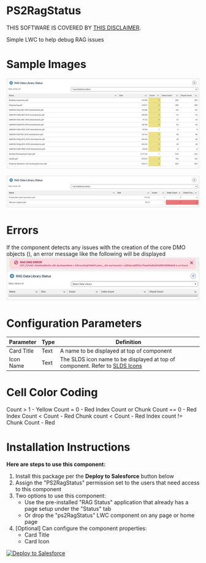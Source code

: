# PS2RagStatus
THIS SOFTWARE IS COVERED BY [THIS DISCLAIMER](https://raw.githubusercontent.com/thedges/Disclaimer/master/disclaimer.txt).

Simple LWC to help debug RAG issues


# Sample Images
![alt text](https://github.com/thedges/PS2RagStatus/blob/main/PS2RagStatus.jpg "Sample Photo")

![alt text](https://github.com/thedges/PS2RagStatus/blob/main/PS2RagStatus-2.jpg "Sample Photo")

# Errors
If the component detects any issues with the creation of the core DMO objects (), an error message like the following will be displayed
![alt text](https://github.com/thedges/PS2RagStatus/blob/main/PS2RagStatus-Error.jpg "Error")

# Configuration Parameters

| Parameter  | Type | Definition |
| ------------- | ------------- |------------- |
| Card Title | Text | A name to be displayed at top of component |
| Icon Name | Text | The SLDS icon name to be displayed at top of component. Refer to [SLDS Icons](https://www.lightningdesignsystem.com/icons/) |

# Cell Color Coding

Count > 1 - Yellow
Count = 0 - Red
Index Count or Chunk Count == 0 - Red
Index Count < Count - Red
Chunk count < Count - Red
Index count != Chunk Count - Red


# Installation Instructions

<b>Here are steps to use this component:</b>
  1. Install this package per the **Deploy to Salesforce** button below
  2. Assign the "PS2RagStatus" permission set to the users that need access to this component
  3. Two options to use this component:
     * Use the pre-installed "RAG Status" application that already has a page setup under the "Status" tab
     * Or drop the "ps2RagStatus" LWC component on any page or home page
  4. [Optional] Can configure the component properties:
     * Card Title
     * Card Icon

     
<a href="https://githubsfdeploy.herokuapp.com?owner=thedges&repo=PS2RagStatus&ref=main">
  <img alt="Deploy to Salesforce"
       src="https://raw.githubusercontent.com/afawcett/githubsfdeploy/master/deploy.png">
</a>

